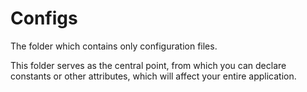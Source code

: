 #  Configs

The folder which contains only configuration files.

This folder serves as the central point, from which you can declare constants or other attributes, which will affect your entire application.

